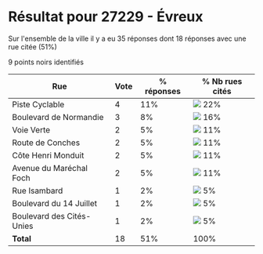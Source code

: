 # Résultat pour 27229 - Évreux

Sur l'ensemble de la ville il y a eu 35 réponses dont 18 réponses avec une rue citée (51%)

9 points noirs identifiés

| Rue | Vote | % réponses | % Nb rues cités|
|-----|------|------------|----------------|
| Piste Cyclable | 4 | 11% | <img src="../../img/bar_22.gif" />&nbsp;22%|
| Boulevard de Normandie | 3 | 8% | <img src="../../img/bar_16.gif" />&nbsp;16%|
| Voie Verte | 2 | 5% | <img src="../../img/bar_11.gif" />&nbsp;11%|
| Route de Conches | 2 | 5% | <img src="../../img/bar_11.gif" />&nbsp;11%|
| Côte Henri Monduit | 2 | 5% | <img src="../../img/bar_11.gif" />&nbsp;11%|
| Avenue du Maréchal Foch | 2 | 5% | <img src="../../img/bar_11.gif" />&nbsp;11%|
| Rue Isambard | 1 | 2% | <img src="../../img/bar_5.gif" />&nbsp;5%|
| Boulevard du 14 Juillet | 1 | 2% | <img src="../../img/bar_5.gif" />&nbsp;5%|
| Boulevard des Cités-Unies | 1 | 2% | <img src="../../img/bar_5.gif" />&nbsp;5%|
| **Total** | 18 | 51% | 100%|
